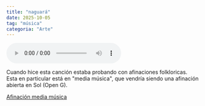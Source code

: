 ```yaml
---
title: "naguará"
date: 2025-10-05
tag: "música"
categoria: "Arte"
---
```


<audio controls>
  <source src="/static/audios/naguara.mp3" type="audio/mpeg">
  Your browser does not support the audio element.
</audio>

Cuando hice esta canción estaba probando con afinaciones folkloricas. Esta en particular está en "media música", que vendría siendo una afinación abierta en Sol (Open G).


[Afinación media música](https://www.youtube.com/watch?v=q2HG-avnDaE)
